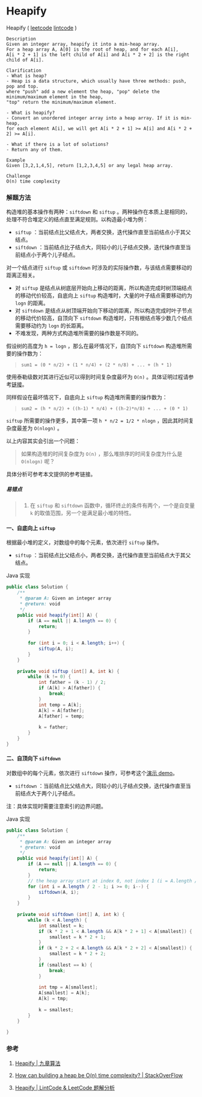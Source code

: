 # Heapify

Heapify  ( [leetcode]() [lintcode](http://www.lintcode.com/en/problem/heapify/) )

```
Description
Given an integer array, heapify it into a min-heap array.
For a heap array A, A[0] is the root of heap, and for each A[i], 
A[i * 2 + 1] is the left child of A[i] and A[i * 2 + 2] is the right child of A[i].

Clarification
- What is heap?
- Heap is a data structure, which usually have three methods: push, pop and top. 
where "push" add a new element the heap, "pop" delete the minimum/maximum element in the heap,
"top" return the minimum/maximum element.

- What is heapify?
- Convert an unordered integer array into a heap array. If it is min-heap, 
for each element A[i], we will get A[i * 2 + 1] >= A[i] and A[i * 2 + 2] >= A[i].

- What if there is a lot of solutions?
- Return any of them.

Example
Given [3,2,1,4,5], return [1,2,3,4,5] or any legal heap array.

Challenge 
O(n) time complexity
```



### 解题方法

构造堆的基本操作有两种：`siftdown` 和 `siftup` 。两种操作在本质上是相同的，处理不符合堆定义的结点直至满足规则。以构造最小堆为例：

- `siftup` ：当前结点比父结点大，两者交换，迭代操作直至当前结点小于其父结点。
- `siftdown` ：当前结点比子结点大，同较小的儿子结点交换，迭代操作直至当前结点小于两个儿子结点。

对一个结点进行 `siftup` 或 `siftdown` 时涉及的实际操作数，与该结点需要移动的距离正相关。

- 对 `siftup` 是结点从树底层开始向上移动的距离，所以构造完成时树顶端结点的移动代价较高，自底向上 `siftup` 构造堆时，大量的叶子结点需要移动约为 `logn` 的距离。
- 对 `siftdown` 是结点从树顶端开始向下移动的距离，所以构造完成时叶子节点的移动代价较高，自顶向下 `siftdown` 构造堆时，只有根结点等少数几个结点需要移动约为 `logn` 的长距离。
- 不难发现，两种方式构造堆所需要的操作数是不同的。

假设树的高度为 `h = logn` ，那么在最坏情况下，自顶向下 `siftdown` 构造堆所需要的操作数为：

> `sum1 = (0 * n/2) + (1 * n/4) + (2 * n/8) + ... + (h * 1)` 

使用泰勒级数对其进行近似可以得到时间复杂度最坏为 `O(n)` 。具体证明过程请参考[链接](http://www.cs.umd.edu/~meesh/351/mount/lectures/lect14-heapsort-analysis-part.pdf)。

同样假设在最坏情况下，自底向上 `siftup` 构造堆所需要的操作数为：

> `sum2 = (h * n/2) + ((h-1) * n/4) + ((h-2)*n/8) + ... + (0 * 1)` 

 `siftup` 所需要的操作更多，其中第一项 `h * n/2 = 1/2 * nlogn` ，因此其时间复杂度最差为 `O(nlogn)` 。

以上内容其实会引出一个问题：

> 如果构造堆的时间复杂度为 `O(n)` ，那么堆排序的时间复杂度为什么是 `O(nlogn)` 呢？

具体分析可参考本文提供的参考链接。

##### 易错点

> 1. 在 `siftup` 和 `siftdown` 函数中，循环终止的条件有两个，一个是自变量 `k` 的取值范围，另一个是满足最小堆的特性。

#### 一、自底向上 `siftup`

根据最小堆的定义，对数组中的每个元素，依次进行 `siftup` 操作。

- `siftup` ：当前结点比父结点小，两者交换，迭代操作直至当前结点大于其父结点。

Java 实现

```java
public class Solution {
    /**
     * @param A: Given an integer array
     * @return: void
     */
    public void heapify(int[] A) {
        if (A == null || A.length == 0) {
            return;
        }
        
        for (int i = 0; i < A.length; i++) {
            siftup(A, i);
        }
    }
    
    private void siftup (int[] A, int k) {
        while (k != 0) {
            int father = (k - 1) / 2;
            if (A[k] > A[father]) {
                break;
            }
            int temp = A[k];
            A[k] = A[father];
            A[father] = temp;
            
            k = father;
        }
    }
}
```



#### 二、自顶向下 `siftdown`

对数组中的每个元素，依次进行 `siftdown` 操作，可参考这个[演示 demo](https://www.cs.princeton.edu/~wayne/kleinberg-tardos/pdf/DemoHeapify.pdf)。

- `siftdown` ：当前结点比父结点大，同较小的儿子结点交换，迭代操作直至当前结点大于两个儿子结点。

注：具体实现时需要注意索引的边界问题。

Java 实现

```java
public class Solution {
    /**
     * @param A: Given an integer array
     * @return: void
     */
    public void heapify(int[] A) {
        if (A == null || A.length == 0) {
            return;
        }
        // the heap array start at index 0, not index 1 (i = A.length / 2)
        for (int i = A.length / 2 - 1; i >= 0; i--) {
            siftdown(A, i);
        }
    }
    
    private void siftdown (int[] A, int k) {
        while (k < A.length) {
            int smallest = k;
            if (k * 2 + 1 < A.length && A[k * 2 + 1] < A[smallest]) {
                smallest = k * 2 + 1;
            }
            if (k * 2 + 2 < A.length && A[k * 2 + 2] < A[smallest]) {
                smallest = k * 2 + 2;
            }
            if (smallest == k) {
                break;
            }
            
            int tmp = A[smallest];
            A[smallest] = A[k];
            A[k] = tmp;
            
            k = smallest;
        }
    }
    
}
```



### 参考

1. [Heapify | 九章算法](http://www.jiuzhang.com/solutions/heapify/)

2. [How can building a heap be O(n) time complexity? | StackOverFlow](http://stackoverflow.com/questions/9755721/how-can-building-a-heap-be-on-time-complexity)

3. [Heapify | LintCode & LeetCode 题解分析](https://aaronice.gitbooks.io/lintcode/content/data_structure/heapify.html)

   ​